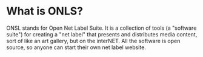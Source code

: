 # What is ONLS?
 ONSL stands for Open Net Label Suite. It is a collection of tools (a "software suite") for creating a "net label" that presents and distributes media content, sort of like an art gallery, but on the interNET. All the software is open source, so anyone can start their own net label website.

